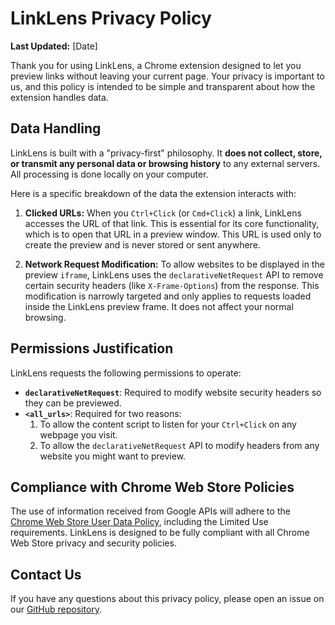 # LinkLens Privacy Policy

**Last Updated:** [Date]

Thank you for using LinkLens, a Chrome extension designed to let you preview links without leaving your current page. Your privacy is important to us, and this policy is intended to be simple and transparent about how the extension handles data.

## Data Handling

LinkLens is built with a "privacy-first" philosophy. It **does not collect, store, or transmit any personal data or browsing history** to any external servers. All processing is done locally on your computer.

Here is a specific breakdown of the data the extension interacts with:

1.  **Clicked URLs:** When you `Ctrl+Click` (or `Cmd+Click`) a link, LinkLens accesses the URL of that link. This is essential for its core functionality, which is to open that URL in a preview window. This URL is used only to create the preview and is never stored or sent anywhere.

2.  **Network Request Modification:** To allow websites to be displayed in the preview `iframe`, LinkLens uses the `declarativeNetRequest` API to remove certain security headers (like `X-Frame-Options`) from the response. This modification is narrowly targeted and only applies to requests loaded inside the LinkLens preview frame. It does not affect your normal browsing.

## Permissions Justification

LinkLens requests the following permissions to operate:

*   **`declarativeNetRequest`**: Required to modify website security headers so they can be previewed.
*   **`<all_urls>`**: Required for two reasons:
    1.  To allow the content script to listen for your `Ctrl+Click` on any webpage you visit.
    2.  To allow the `declarativeNetRequest` API to modify headers from any website you might want to preview.

## Compliance with Chrome Web Store Policies

The use of information received from Google APIs will adhere to the [Chrome Web Store User Data Policy](https://developer.chrome.com/docs/webstore/user_data), including the Limited Use requirements. LinkLens is designed to be fully compliant with all Chrome Web Store privacy and security policies.

## Contact Us

If you have any questions about this privacy policy, please open an issue on our [GitHub repository](https://github.com/fyzanshaik/linklens-extension). 